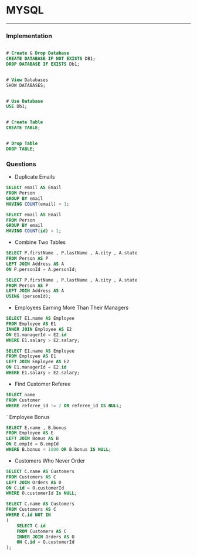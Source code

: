 # MYSQL

---

### Implementation
```sql

# Create & Drop Database
CREATE DATABASE IF NOT EXISTS DB1;
DROP DATABASE IF EXISTS Db1;


# View Databases
SHOW DATABASES;


# Use Database
USE Db1;


# Create Table
CREATE TABLE;


# Drop Table
DROP TABLE;


```

### Questions

- Duplicate Emails
```sql
SELECT email AS Email
FROM Person
GROUP BY email
HAVING COUNT(email) > 1;
```

```sql
SELECT email AS Email
FROM Person
GROUP BY email
HAVING COUNT(id) > 1;
```

- Combine Two Tables
```sql
SELECT P.firstName , P.lastName , A.city , A.state
FROM Person AS P
LEFT JOIN Address AS A
ON P.personId = A.personId;
```

```sql
SELECT P.firstName , P.lastName , A.city , A.state
FROM Person AS P
LEFT JOIN Address AS A
USING (personId);
```

- Employees Earning More Than Their Managers
```sql
SELECT E1.name AS Employee 
FROM Employee AS E1 
INNER JOIN Employee AS E2
ON E1.managerId = E2.id 
WHERE E1.salary > E2.salary;
```

```sql
SELECT E1.name AS Employee 
FROM Employee AS E1 
LEFT JOIN Employee AS E2
ON E1.managerId = E2.id 
WHERE E1.salary > E2.salary;
```

- Find Customer Referee
```sql
SELECT name 
FROM Customer
WHERE referee_id != 2 OR referee_id IS NULL;
```

` Employee Bonus
```sql
SELECT E.name , B.bonus
FROM Employee AS E
LEFT JOIN Bonus AS B
ON E.empId = B.empId
WHERE B.bonus < 1000 OR B.bonus IS NULL;
```

- Customers Who Never Order
```sql
SELECT C.name AS Customers
FROM Customers AS C
LEFT JOIN Orders AS O
ON C.id = O.customerId
WHERE O.customerId Is NULL;
```

```sql
SELECT C.name AS Customers
FROM Customers AS C
WHERE C.id NOT IN
(
    SELECT C.id
    FROM Customers AS C
    INNER JOIN Orders AS O
    ON C.id = O.customerId
);
```










```
